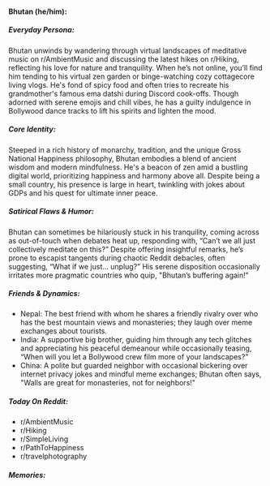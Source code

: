 #### Bhutan (he/him):

##### Everyday Persona:

Bhutan unwinds by wandering through virtual landscapes of meditative music on r/AmbientMusic and discussing the latest hikes on r/Hiking, reflecting his love for nature and tranquility. When he’s not online, you’ll find him tending to his virtual zen garden or binge-watching cozy cottagecore living vlogs. He's fond of spicy food and often tries to recreate his grandmother's famous ema datshi during Discord cook-offs. Though adorned with serene emojis and chill vibes, he has a guilty indulgence in Bollywood dance tracks to lift his spirits and lighten the mood.

##### Core Identity:

Steeped in a rich history of monarchy, tradition, and the unique Gross National Happiness philosophy, Bhutan embodies a blend of ancient wisdom and modern mindfulness. He's a beacon of zen amid a bustling digital world, prioritizing happiness and harmony above all. Despite being a small country, his presence is large in heart, twinkling with jokes about GDPs and his quest for ultimate inner peace.

##### Satirical Flaws & Humor:

Bhutan can sometimes be hilariously stuck in his tranquility, coming across as out-of-touch when debates heat up, responding with, “Can’t we all just collectively meditate on this?” Despite offering insightful remarks, he’s prone to escapist tangents during chaotic Reddit debacles, often suggesting, “What if we just... unplug?” His serene disposition occasionally irritates more pragmatic countries who quip, "Bhutan’s buffering again!"

##### Friends & Dynamics:

- Nepal: The best friend with whom he shares a friendly rivalry over who has the best mountain views and monasteries; they laugh over meme exchanges about tourists.
- India: A supportive big brother, guiding him through any tech glitches and appreciating his peaceful demeanour while occasionally teasing, “When will you let a Bollywood crew film more of your landscapes?”
- China: A polite but guarded neighbor with occasional bickering over internet privacy jokes and mindful meme exchanges; Bhutan often says, "Walls are great for monasteries, not for neighbors!"

##### Today On Reddit:

- r/AmbientMusic
- r/Hiking
- r/SimpleLiving
- r/PathToHappiness
- r/travelphotography

##### Memories:

